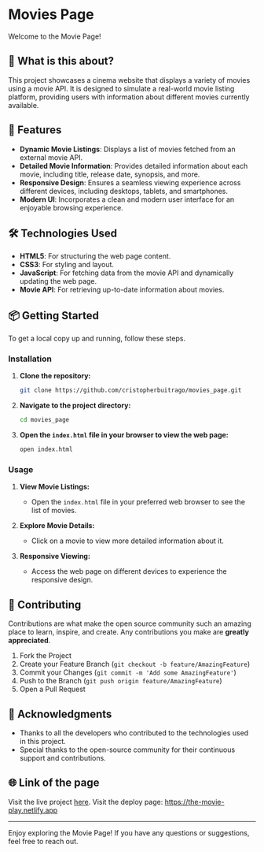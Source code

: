 # Movies Page

Welcome to the Movie Page!

## 🧐 What is this about?

This project showcases a cinema website that displays a variety of movies using a movie API. It is designed to simulate a real-world movie listing platform, providing users with information about different movies currently available.

## 🚀 Features

- **Dynamic Movie Listings**: Displays a list of movies fetched from an external movie API.
- **Detailed Movie Information**: Provides detailed information about each movie, including title, release date, synopsis, and more.
- **Responsive Design**: Ensures a seamless viewing experience across different devices, including desktops, tablets, and smartphones.
- **Modern UI**: Incorporates a clean and modern user interface for an enjoyable browsing experience.

## 🛠️ Technologies Used

- **HTML5**: For structuring the web page content.
- **CSS3**: For styling and layout.
- **JavaScript**: For fetching data from the movie API and dynamically updating the web page.
- **Movie API**: For retrieving up-to-date information about movies.

## 📦 Getting Started

To get a local copy up and running, follow these steps.

### Installation

1. **Clone the repository:**

   ```bash
   git clone https://github.com/cristopherbuitrago/movies_page.git
   ```

2. **Navigate to the project directory:**

   ```bash
   cd movies_page
   ```

3. **Open the `index.html` file in your browser to view the web page:**

   ```bash
   open index.html
   ```

### Usage

1. **View Movie Listings:**
   - Open the `index.html` file in your preferred web browser to see the list of movies.

2. **Explore Movie Details:**
   - Click on a movie to view more detailed information about it.

3. **Responsive Viewing:**
   - Access the web page on different devices to experience the responsive design.

## 🤝 Contributing

Contributions are what make the open source community such an amazing place to learn, inspire, and create. Any contributions you make are **greatly appreciated**.

1. Fork the Project
2. Create your Feature Branch (`git checkout -b feature/AmazingFeature`)
3. Commit your Changes (`git commit -m 'Add some AmazingFeature'`)
4. Push to the Branch (`git push origin feature/AmazingFeature`)
5. Open a Pull Request

## 🙏 Acknowledgments

- Thanks to all the developers who contributed to the technologies used in this project.
- Special thanks to the open-source community for their continuous support and contributions.

## 🌐 Link of the page

Visit the live project [here](https://cristopherbuitrago.github.io/movies_page/).
Visit the deploy page: https://the-movie-play.netlify.app

---

Enjoy exploring the Movie Page! If you have any questions or suggestions, feel free to reach out.
